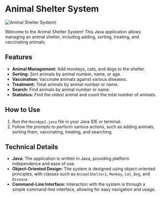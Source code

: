 # Animal Shelter System

![Animal Shelter System](https://i.pinimg.com/564x/b2/75/e8/b275e8cca8f99f4ebf32dc675e7268a2.jpg))

Welcome to the Animal Shelter System! This Java application allows managing an animal shelter, including adding, sorting, treating, and vaccinating animals.

## Features
- **Animal Management:** Add monkeys, cats, and dogs to the shelter.
- **Sorting:** Sort animals by animal number, name, or age.
- **Vaccination:** Vaccinate animals against various diseases.
- **Treatment:** Treat animals by animal number or name.
- **Search:** Find animals by animal number or name.
- **Statistics:** Find the oldest animal and count the total number of animals.

## How to Use
1. Run the `MainApp1.java` file in your Java IDE or terminal.
2. Follow the prompts to perform various actions, such as adding animals, sorting them, vaccinating, treating, and searching.

## Technical Details
- **Java:** The application is written in Java, providing platform independence and ease of use.
- **Object-Oriented Design:** The system is designed using object-oriented principles, with classes such as `AnimalShelter1`, `Monkey`, `Cat`, `Dog`, and `Disease`.
- **Command-Line Interface:** Interaction with the system is through a simple command-line interface, allowing for easy navigation and usage.

